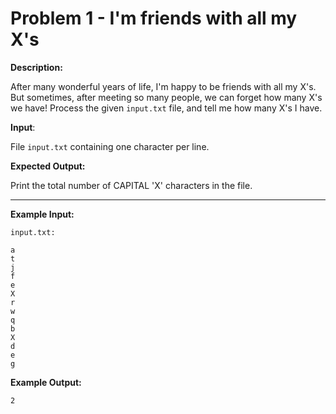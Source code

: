 # Problem 1 - I'm friends with all my X's

**Description:**

After many wonderful years of life, I'm happy to be friends with all my X's. But sometimes, after meeting so many people, we can forget how many X's we have! Process the given `input.txt` file, and tell me how many X's I have.

**Input**:

File `input.txt` containing one character per line. 

**Expected Output:**

Print the total number of CAPITAL 'X' characters in the file. 

-----

**Example Input:**

`input.txt:`

```
a
t
j
f
e
X
r
w
q
b
X
d
e
g
```

**Example Output:**

`2`
